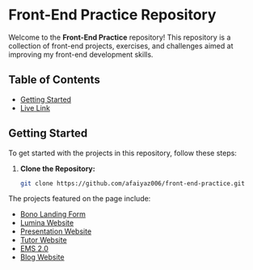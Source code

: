 # Front-End Practice Repository

Welcome to the **Front-End Practice** repository! This repository is a collection of front-end projects, exercises, and challenges aimed at improving my front-end development skills.

## Table of Contents

- [Getting Started](#getting-started)
- [Live Link](https://front-end-practice.pages.dev)

## Getting Started

To get started with the projects in this repository, follow these steps:

1. **Clone the Repository:**
   ```bash
   git clone https://github.com/afaiyaz006/front-end-practice.git

The projects featured on the page include:

- [Bono Landing Form](https://front-end-practice.pages.dev/bono-landing-form)
- [Lumina Website](https://front-end-practice.pages.dev/lumina-website)
- [Presentation Website](https://front-end-practice.pages.dev/presentation-website)
- [Tutor Website](https://front-end-practice.pages.dev/tutor-website)
- [EMS 2.0](https://front-end-practice.pages.dev/bootstrap/ems_2.0)
- [Blog Website](https://front-end-practice.pages.dev/bootstrap/blog_website)
